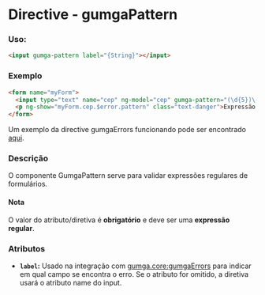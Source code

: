 # Directive - gumgaPattern

### Uso:
  ```html
  <input gumga-pattern label="{String}"></input>
  ```

### Exemplo
  ```html
  <form name="myForm">
    <input type="text" name="cep" ng-model="cep" gumga-pattern="(\d{5})\-(\d{3})" id="cep" placeholder="99999-999">
    <p ng-show="myForm.cep.$error.pattern" class="text-danger">Expressão não corresponde com o formato esperado</p>
  </form>
  ```

Um exemplo da directive gumgaErrors funcionando pode ser encontrado [aqui](http://embed.plnkr.co/AcjqcgvgGhdJqDh72eHA).

### Descrição
O componente GumgaPattern serve para validar expressões regulares de formulários.

#### Nota
O valor do atributo/diretiva é **obrigatório** e deve ser uma **expressão regular**.

### Atributos
 - **`label`:** Usado na integração com [gumga.core:gumgaErrors](../Errors) para indicar em qual campo se encontra o erro. Se o atributo for omitido, a diretiva usará o atributo name do input.
